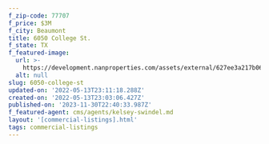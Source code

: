 ```yaml
---
f_zip-code: 77707
f_price: $3M
f_city: Beaumont
title: 6050 College St.
f_state: TX
f_featured-image:
  url: >-
    https://development.nanproperties.com/assets/external/627ee3a217b06f54a959bd1f_6050-college-st-beaumont-tx-001_property-front-entrance-1-highdefinition.jpeg
  alt: null
slug: 6050-college-st
updated-on: '2022-05-13T23:11:18.288Z'
created-on: '2022-05-13T23:03:06.427Z'
published-on: '2023-11-30T22:40:33.987Z'
f_featured-agent: cms/agents/kelsey-swindel.md
layout: '[commercial-listings].html'
tags: commercial-listings
---
```



